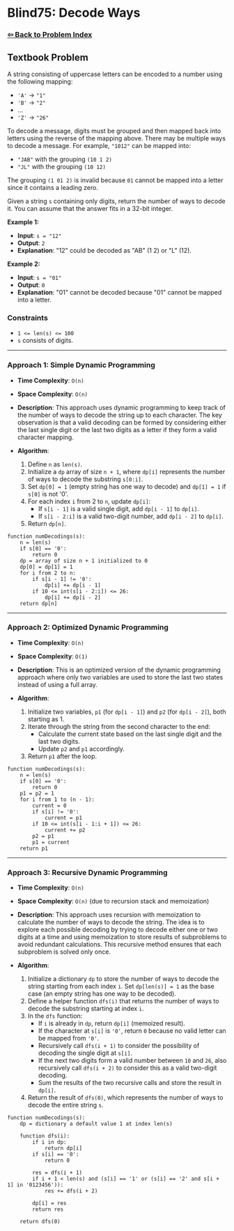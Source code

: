 # Blind75: Decode Ways

### [⇦ Back to Problem Index](../../index.md)

## Textbook Problem

A string consisting of uppercase letters can be encoded to a number using the following mapping:

-   `'A'` -> `"1"`
-   `'B'` -> `"2"`
-   ...
-   `'Z'` -> `"26"`

To decode a message, digits must be grouped and then mapped back into letters using the reverse of the mapping above. There may be multiple ways to decode a message. For example, `"1012"` can be mapped into:

-   `"JAB"` with the grouping `(10 1 2)`
-   `"JL"` with the grouping `(10 12)`

The grouping `(1 01 2)` is invalid because `01` cannot be mapped into a letter since it contains a leading zero.

Given a string `s` containing only digits, return the number of ways to decode it. You can assume that the answer fits in a 32-bit integer.

**Example 1:**

-   **Input**: `s = "12"`
-   **Output**: `2`
-   **Explanation**: "12" could be decoded as "AB" (1 2) or "L" (12).

**Example 2:**

-   **Input**: `s = "01"`
-   **Output**: `0`
-   **Explanation**: "01" cannot be decoded because "01" cannot be mapped into a letter.

### Constraints

-   `1 <= len(s) <= 100`
-   `s` consists of digits.

---

### Approach 1: Simple Dynamic Programming

-   **Time Complexity**: `O(n)`
-   **Space Complexity**: `O(n)`
-   **Description**: This approach uses dynamic programming to keep track of the number of ways to decode the string up to each character. The key observation is that a valid decoding can be formed by considering either the last single digit or the last two digits as a letter if they form a valid character mapping.
-   **Algorithm**:

    1. Define `n` as `len(s)`.
    2. Initialize a `dp` array of size `n + 1`, where `dp[i]` represents the number of ways to decode the substring `s[0:i]`.
    3. Set `dp[0] = 1` (empty string has one way to decode) and `dp[1] = 1` if `s[0]` is not '0'.
    4. For each index `i` from 2 to `n`, update `dp[i]`:
        - If `s[i - 1]` is a valid single digit, add `dp[i - 1]` to `dp[i]`.
        - If `s[i - 2:i]` is a valid two-digit number, add `dp[i - 2]` to `dp[i]`.
    5. Return `dp[n]`.

```pseudo
function numDecodings(s):
    n = len(s)
    if s[0] == '0':
        return 0
    dp = array of size n + 1 initialized to 0
    dp[0] = dp[1] = 1
    for i from 2 to n:
        if s[i - 1] != '0':
            dp[i] += dp[i - 1]
        if 10 <= int(s[i - 2:i]) <= 26:
            dp[i] += dp[i - 2]
    return dp[n]
```

---

### Approach 2: Optimized Dynamic Programming

-   **Time Complexity**: `O(n)`
-   **Space Complexity**: `O(1)`
-   **Description**: This is an optimized version of the dynamic programming approach where only two variables are used to store the last two states instead of using a full array.
-   **Algorithm**:

    1. Initialize two variables, `p1` (for `dp[i - 1]`) and `p2` (for `dp[i - 2]`), both starting as 1.
    2. Iterate through the string from the second character to the end:
        - Calculate the current state based on the last single digit and the last two digits.
        - Update `p2` and `p1` accordingly.
    3. Return `p1` after the loop.

```pseudo
function numDecodings(s):
    n = len(s)
    if s[0] == '0':
        return 0
    p1 = p2 = 1
    for i from 1 to (n - 1):
        current = 0
        if s[i] != '0':
            current = p1
        if 10 <= int(s[i - 1:i + 1]) <= 26:
            current += p2
        p2 = p1
        p1 = current
    return p1
```

---

### Approach 3: Recursive Dynamic Programming

-   **Time Complexity**: `O(n)`
-   **Space Complexity**: `O(n)` (due to recursion stack and memoization)
-   **Description**: This approach uses recursion with memoization to calculate the number of ways to decode the string. The idea is to explore each possible decoding by trying to decode either one or two digits at a time and using memoization to store results of subproblems to avoid redundant calculations. This recursive method ensures that each subproblem is solved only once.
-   **Algorithm**:

    1. Initialize a dictionary `dp` to store the number of ways to decode the string starting from each index `i`. Set `dp[len(s)] = 1` as the base case (an empty string has one way to be decoded).
    2. Define a helper function `dfs(i)` that returns the number of ways to decode the substring starting at index `i`.
    3. In the `dfs` function:
        - If `i` is already in `dp`, return `dp[i]` (memoized result).
        - If the character at `s[i]` is `'0'`, return `0` because no valid letter can be mapped from `'0'`.
        - Recursively call `dfs(i + 1)` to consider the possibility of decoding the single digit at `s[i]`.
        - If the next two digits form a valid number between `10` and `26`, also recursively call `dfs(i + 2)` to consider this as a valid two-digit decoding.
        - Sum the results of the two recursive calls and store the result in `dp[i]`.
    4. Return the result of `dfs(0)`, which represents the number of ways to decode the entire string `s`.

```pseudo
function numDecodings(s):
    dp = dictionary a default value 1 at index len(s)

    function dfs(i):
        if i in dp:
            return dp[i]
        if s[i] == '0':
            return 0

        res = dfs(i + 1)
        if i + 1 < len(s) and (s[i] == '1' or (s[i] == '2' and s[i + 1] in '0123456')):
            res += dfs(i + 2)

        dp[i] = res
        return res

    return dfs(0)
```
